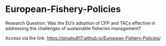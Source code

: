 # European-Fishery-Policies
Research Question: Was the EU’s adoption of CFP and TACs effective in addressing the challenges of sustainable fisheries management?

Access via the link: https://ginahu817.github.io/European-Fishery-Policies/ 
